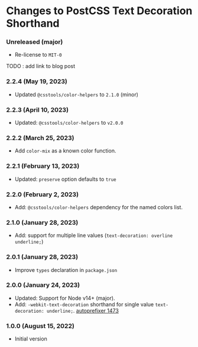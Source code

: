 # Changes to PostCSS Text Decoration Shorthand

### Unreleased (major)

- Re-license to `MIT-0`

TODO : add link to blog post

### 2.2.4 (May 19, 2023)

- Updated `@csstools/color-helpers` to `2.1.0` (minor)


### 2.2.3 (April 10, 2023)

- Updated: `@csstools/color-helpers` to `v2.0.0`

### 2.2.2 (March 25, 2023)

- Add `color-mix` as a known color function.

### 2.2.1 (February 13, 2023)

- Updated: `preserve` option defaults to `true`

### 2.2.0 (February 2, 2023)

- Add: `@csstools/color-helpers` dependency for the named colors list.

### 2.1.0 (January 28, 2023)

- Add: support for multiple line values (`text-decoration: overline underline;`)

### 2.0.1 (January 28, 2023)

- Improve `types` declaration in `package.json`

### 2.0.0 (January 24, 2023)

- Updated: Support for Node v14+ (major).
- Add: `-webkit-text-decoration` shorthand for single value `text-decoration: underline;`. [autoprefixer 1473](https://github.com/postcss/autoprefixer/issues/1473#issuecomment-1243370592)

### 1.0.0 (August 15, 2022)

- Initial version

